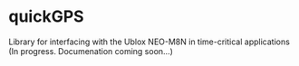 # quickGPS
Library for interfacing with the Ublox NEO-M8N in time-critical applications
(In progress. Documenation coming soon...)
